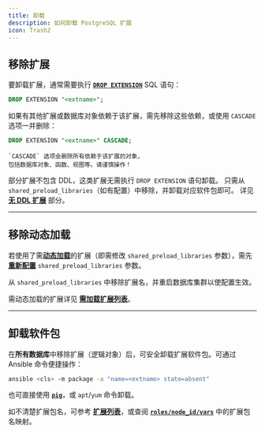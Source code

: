 ```yaml
---
title: 卸载
description: 如何卸载 PostgreSQL 扩展
icon: Trash2
---
```


## 移除扩展

要卸载扩展，通常需要执行 [**`DROP EXTENSION`**](/zh/usage/remove) SQL 语句：

```sql
DROP EXTENSION "<extname>";
```

如果有其他扩展或数据库对象依赖于该扩展，需先移除这些依赖，或使用 `CASCADE` 选项一并删除：

```sql
DROP EXTENSION "<extname>" CASCADE;
```


<Callout title="" type="warning">

    `CASCADE` 选项会删除所有依赖于该扩展的对象，
    包括数据库对象、函数、视图等。请谨慎操作！

</Callout>

部分扩展不包含 DDL，这类扩展无需执行 `DROP EXTENSION` 语句卸载。
只需从 `shared_preload_libraries`（如有配置）中移除，并卸载对应软件包即可。
详见 [**无 DDL 扩展**](/zh/usage/config) 部分。

------

## 移除动态加载

若使用了需[**动态加载**](/zh/usage/config)的扩展（即需修改 `shared_preload_libraries` 参数），需先[**重新配置**](/zh/docs/pgsql/admin#config-cluster) `shared_preload_libraries` 参数。

从 `shared_preload_libraries` 中移除扩展名，并重启数据库集群以使配置生效。

需动态加载的扩展详见 [**需加载扩展列表**](/zh/list/attr#need-loading)。

------

## 卸载软件包

在**所有数据库**中移除扩展（逻辑对象）后，可安全卸载扩展软件包。可通过 Ansible 命令便捷操作：

```bash
ansible <cls> -m package -a "name=<extname> state=absent"
```

也可直接使用 [**`pig`**](/zh/pig/)，或 `apt`/`yum` 命令卸载。

如不清楚扩展包名，可参考 [**扩展列表**](/zh/list/)，或查阅 [**`roles/node_id/vars`**](https://github.com/pgsty/pigsty/blob/main/roles/node_id/vars/) 中的扩展包名映射。